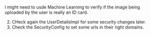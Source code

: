 I might need to usde Machine Learning
to verify if the image being uploaded by the user is really an ID card.

2. CHeck again the UserDetailsImpl for some security changes later.
3. Check the SecurityConfig to set some urls in their right domains.